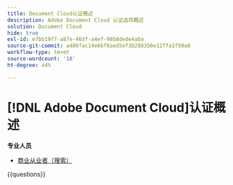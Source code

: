 ```yaml
---
title: Document Cloud认证概述
description: Adobe Document Cloud 认证选项概述
solution: Document Cloud
hide: true
exl-id: e7bb19f7-a87e-46df-a4ef-98b8dede4aba
source-git-commit: a406fac14e66f8aed5ef3b288356e12ffa1f98a0
workflow-type: tm+mt
source-wordcount: '18'
ht-degree: 44%

---
```


# [!DNL Adobe Document Cloud]认证概述

**专业人员**

* [商业从业者（搜索）](/help/certifications/adc/adc-p-business.md) <!--AD0-D106-->

{{questions}}
